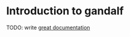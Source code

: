 # Introduction to gandalf

TODO: write [great documentation](http://jacobian.org/writing/what-to-write/)

